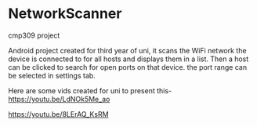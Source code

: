 # NetworkScanner
cmp309 project

Android project created for third year of uni, it scans the WiFi network the device is connected to for all hosts and displays them in a list.
Then a host can be clicked to search for open ports on that device. the port range can be selected in settings tab.

Here are some vids created for uni to present this-
https://youtu.be/LdNOk5Me_ao

https://youtu.be/8LErAQ_KsRM
